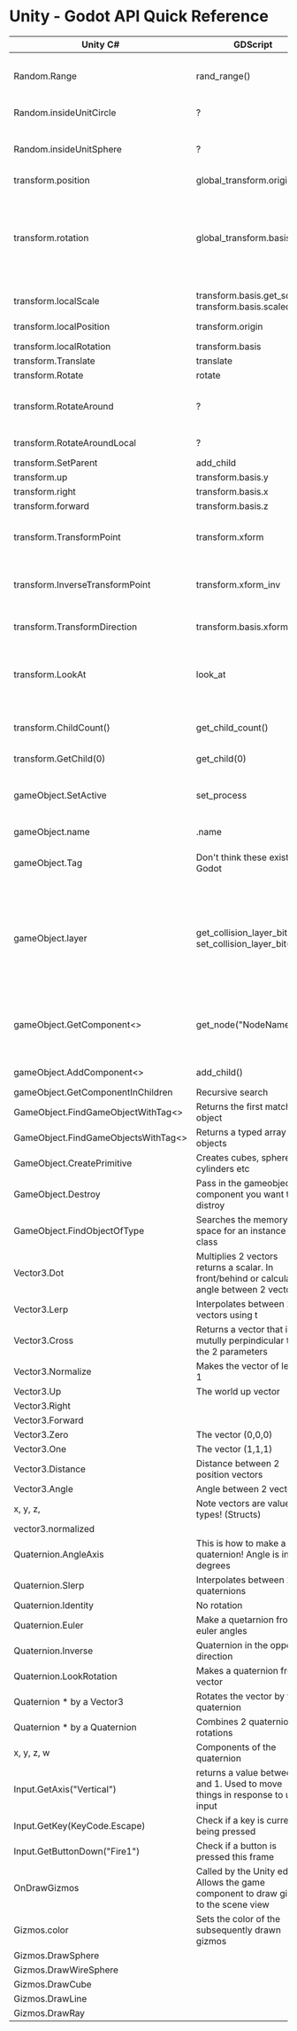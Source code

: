 # Unity - Godot API Quick Reference

| Unity  C# | GDScript | Note |
|----------|------|----|    
| Random.Range | rand_range() |  In Godot, call randomize() once in your program to set the random seed |
| Random.insideUnitCircle | ? | Random Vector2 of unit length |
| Random.insideUnitSphere | ? |  Random Vector3 of unit length in Unity, in Godot will not be of unit length, but can be normalized |
| transform.position | global_transform.origin | World space position |
| transform.rotation | global_transform.basis | In Unity, a quaternion, in Godot rotation is a 3x3 matrix containing scale and rotation. It can be extracted into a quaternion for quaternion operations with ```get_rotation_quat()``` |
| transform.localScale | transform.basis.get_scale() transform.basis.scaled |  Relative to the parent |
| transform.localPosition | transform.origin | transform is the local transform |
| transform.localRotation | transform.basis |
| transform.Translate | translate | |
| transform.Rotate | rotate | |
| transform.RotateAround | ? | Takes point, axis and angle. This and the subsequent call loose precision after a while |
| transform.RotateAroundLocal | ? |Takes point, axis and angle |
| transform.SetParent | add_child |  |
| transform.up | transform.basis.y | Local up  |
| transform.right | transform.basis.x | Local right |
| transform.forward | transform.basis.z |Local forward |
| transform.TransformPoint | transform.xform | Scales, rotates and transforms a point by a transform. Local to world space |
| transform.InverseTransformPoint | transform.xform_inv | Scales, rotates and transforms a point by a transform. World to local space |
| transform.TransformDirection | transform.basis.xform | Not affected by scale or position. Godot version is affected by scale |
| transform.LookAt | look_at | Rotates so that transform.forward (Unity) or global_transform.basis.z points at a position | 
| transform.ChildCount() | get_child_count() | returns the number of children transforms parented to this transform |
| transform.GetChild(0) | get_child(0) | returns child 0 |
| gameObject.SetActive | set_process | Disables and enables a gameobject and any components attached to it will not have the Update method called |
| gameObject.name | .name | Name in the hierarchy |
| gameObject.Tag | Don't think these exist in Godot |Set up the strings in the Unity editor. Can use with FindGameObjectWithTag |
| gameObject.layer | get_collision_layer_bit(), set_collision_layer_bit() | A number. Set up different layers for different groups of objects like environment, different enemy types. Use with layer masks. Used for raycasting and rendering |
| gameObject.GetComponent<> | get_node("NodeName") | To return a component attached to a gameobject. Uses generics. Returns null if there is no component attached |
| gameObject.AddComponent<> | add_child() | Retuns the new component |
| gameObject.GetComponentInChildren | Recursive search |
| GameObject.FindGameObjectWithTag<> | Returns the first matching object |
| GameObject.FindGameObjectsWithTag<> | Returns a typed array of objects |
| GameObject.CreatePrimitive | Creates cubes, spheres, cylinders etc |
| GameObject.Destroy | Pass in the gameobject or component you want to distroy |
| GameObject.FindObjectOfType |  Searches the memory space for an instance of a class |
| Vector3.Dot | Multiplies 2 vectors returns a scalar. In front/behind or calculating angle between 2 vectors |
| Vector3.Lerp | Interpolates between 2 vectors using t |
| Vector3.Cross | Returns a vector that is mutully perpindicular to the 2 parameters |
| Vector3.Normalize | Makes the vector of length 1 |
| Vector3.Up | The world up vector |
| Vector3.Right | |
| Vector3.Forward | |
| Vector3.Zero | The vector (0,0,0)  |
| Vector3.One | The vector (1,1,1) |
| Vector3.Distance | Distance between 2 position vectors |
| Vector3.Angle | Angle between 2 vectors |
| x, y, z, | Note vectors are value types! (Structs) |
| vector3.normalized | |
| Quaternion.AngleAxis | This is how to make a quaternion! Angle is in degrees |
| Quaternion.Slerp |  Interpolates between 2 quaternions |
| Quaternion.Identity | No rotation |
| Quaternion.Euler | Make a quetarnion from euler angles |
| Quaternion.Inverse | Quaternion in the opposite direction |
| Quaternion.LookRotation | Makes a quaternion from a vector |
| Quaternion * by a Vector3 | Rotates the vector by the quaternion |
| Quaternion * by a Quaternion | Combines 2 quaternion rotations |
| x, y, z, w | Components of the quaternion |
| Input.GetAxis("Vertical") | returns a value between 0 and 1. Used to move things in response to user input |
| Input.GetKey(KeyCode.Escape) | Check if a key is currently being pressed |
| Input.GetButtonDown("Fire1") | Check if a button is pressed this frame |
| OnDrawGizmos | Called by the Unity editor. Allows the game component to draw gizmos to the scene view |
| Gizmos.color | Sets the color of the subsequently drawn gizmos |
| Gizmos.DrawSphere | |
| Gizmos.DrawWireSphere | |
| Gizmos.DrawCube | |
| Gizmos.DrawLine | |
| Gizmos.DrawRay | |